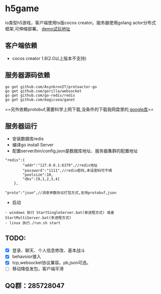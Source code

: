 # h5game
io类型h5游戏，客户端使用ts版cocos creator。服务器使用golang actor分布式框架,可伸缩部署。
[demo试玩地址](http://magicsea.top/web-mobile/)

## 客户端依赖
- cocos creator 1.8(2.0以上版本不支持)

## 服务器源码依赖
```
go get github.com/AsynkronIT/protoactor-go  
go get github.com/gorilla/websocket
go get github.com/go-redis/redis
go get github.com/magicsea/ganet
```
==另外依赖protobuf,需要科学上网下载,没条件的下载我网盘里的[ google库](http://pan.baidu.com/s/1qYjUHJY)==

## 服务器运行 
- 安装数据库redis
- 编译go install Server
- 配置server/bin/config.json是数据库地址、服务器集群的配置地址
```
"redis":{
		"addr":"127.0.0.1:6379",//redis地址
		"password":"1111",//redis密码,未设密码可不填
		"poolsize":10,
		"dbs":[0,1,2,3,4]
	},

"proto":"json",//消息参数协议打包方式,支持protobuf,json
```

- 启动
```
- windows 执行 StartSingleServer.bat(单进程方式) 或者 StartMultiServer.bat(多进程方式)
- linux 执行./run.sh start
```
## TODO:
- [x] 登录、聊天、个人信息修改、基本战斗
- [x] behavoior接入
- [x] tcp,websocket协议兼容。pb,json可选。
- [ ] 移动降低发包，客户端平滑

## QQ群：285728047
